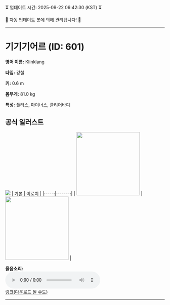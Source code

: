 
⏳ 업데이트 시간: 2025-09-22 06:42:30 (KST) ⏳

🤖 자동 업데이트 봇에 의해 관리됩니다! 🤖

---

# 기기기어르 (ID: 601)
**영어 이름:** Klinklang

**타입:** 강철

**키:** 0.6 m

**몸무게:** 81.0 kg

**특성:** 플러스, 마이너스, 클리어바디

## 공식 일러스트
![](https://raw.githubusercontent.com/PokeAPI/sprites/master/sprites/pokemon/other/official-artwork/601.png)
| 기본 | 이로치 |
|:----:|:------:|
| <img src="http://play.pokemonshowdown.com/sprites/ani/klinklang.gif" width="200"> | <img src="http://play.pokemonshowdown.com/sprites/ani-shiny/klinklang.gif" width="200"> |

**울음소리:**<br><audio controls src="https://raw.githubusercontent.com/PokeAPI/cries/main/cries/pokemon/latest/601.ogg"></audio><br> [링크(다운로드 될 수도)](https://raw.githubusercontent.com/PokeAPI/cries/main/cries/pokemon/latest/601.ogg)


---
